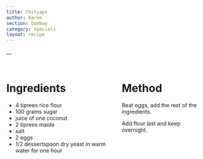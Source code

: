 ```yaml
---
title: Chityaps
author: Karen
section: bombay
category: specials
layout: recipe
---
```

__

<br>
<div class='columns'> <div class='column is-one-third p-3' markdown='1'>

# Ingredients

* 4 tiprees rice flour 
* 100 grams sugar 
* juice of one coconut 
* 2 tiprees maida 
* salt 
* 2 eggs 
* 1/2 dessertspoon dry yeast in warm water for one hour 




</div> <div class='column is-two-thirds p-3' markdown='1'>

# Method


Beat eggs, add the rest of the ingredients.

Add flour last and keep overnight.


</div> </div>